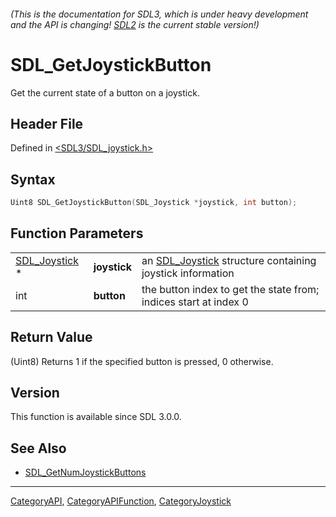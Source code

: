 ###### (This is the documentation for SDL3, which is under heavy development and the API is changing! [SDL2](https://wiki.libsdl.org/SDL2/) is the current stable version!)
# SDL_GetJoystickButton

Get the current state of a button on a joystick.

## Header File

Defined in [<SDL3/SDL_joystick.h>](https://github.com/libsdl-org/SDL/blob/main/include/SDL3/SDL_joystick.h)

## Syntax

```c
Uint8 SDL_GetJoystickButton(SDL_Joystick *joystick, int button);
```

## Function Parameters

|                                |              |                                                                           |
| ------------------------------ | ------------ | ------------------------------------------------------------------------- |
| [SDL_Joystick](SDL_Joystick) * | **joystick** | an [SDL_Joystick](SDL_Joystick) structure containing joystick information |
| int                            | **button**   | the button index to get the state from; indices start at index 0          |

## Return Value

(Uint8) Returns 1 if the specified button is pressed, 0 otherwise.

## Version

This function is available since SDL 3.0.0.

## See Also

- [SDL_GetNumJoystickButtons](SDL_GetNumJoystickButtons)

----
[CategoryAPI](CategoryAPI), [CategoryAPIFunction](CategoryAPIFunction), [CategoryJoystick](CategoryJoystick)


